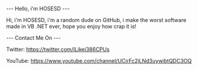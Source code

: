 --- Hello, i'm HOSESD ---

Hi, i'm HOSESD, i'm a random dude on GitHub, i make the worst software made in VB .NET ever, hope you enjoy how crap it is!

--- Contact Me On ---

Twitter: https://twitter.com/ILikei386CPUs

YouTube: https://www.youtube.com/channel/UCirFc2jLNd3uywibtQDC3OQ
